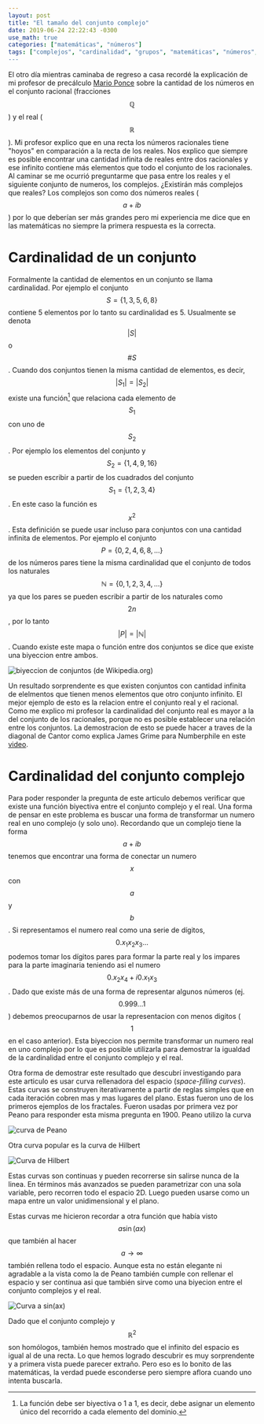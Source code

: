 ```yaml
---
layout: post
title: "El tamaño del conjunto complejo"
date: 2019-06-24 22:22:43 -0300
use_math: true
categories: ["matemáticas", "números"]
tags: ["complejos", "cardinalidad", "grupos", "matemáticas", "números", "sets", biyeccion"]
---
```


El otro día mientras caminaba de regreso a casa recordé la explicación de mi
profesor de precálculo [Mario Ponce](http://www.mat.uc.cl/~mponcea/index.html)
sobre la cantidad de los números en el conjunto racional (fracciones $$\mathbb{Q}$$) y el real ($$\mathbb{R}$$). Mi profesor explico que en una recta los números
racionales tiene "hoyos" en comparación a la recta de los reales. Nos explico
que siempre es posible encontrar una cantidad infinita de reales entre dos
racionales y ese infinito contiene más elementos que todo el conjunto de los
racionales. Al caminar se me ocurrió preguntarme que pasa entre los reales y el
siguiente conjunto de numeros, los complejos. ¿Existirán más complejos que
reales? Los complejos son como dos números reales ($$a+ib$$) por lo que deberían ser más grandes pero mi experiencia me dice que en las matemáticas no siempre la primera respuesta es la correcta.

# Cardinalidad de un conjunto

Formalmente la cantidad de elementos en un conjunto se llama cardinalidad.
Por ejemplo el conjunto $$S=\{1, 3, 5, 6, 8\}$$ contiene 5 elementos por lo tanto
su cardinalidad es 5. Usualmente se denota $$|S|$$ o $$\#S$$. Cuando dos
conjuntos tienen la misma cantidad de elementos, es decir, $$|S_1|=|S_2|$$
existe una función[^1] que relaciona cada elemento de $$S_1$$ con uno de $$S_2$$.
Por ejemplo los elementos del conjunto y $$S_2=\{1, 4, 9, 16 \}$$ se pueden
escribir a partir de los cuadrados del conjunto $$S_1=\{1, 2, 3, 4 \}$$. En este
caso la función es $$x^2$$. Esta definición se puede usar incluso para conjuntos
con una cantidad infinita de elementos. Por ejemplo el conjunto $$P=\{0, 2, 4, 6, 8, ... \}$$ de los números pares tiene la misma cardinalidad que el conjunto de todos
los naturales $$\mathbb{N}=\{0, 1, 2, 3, 4, ...\}$$ ya que los pares se pueden escribir a partir de los
naturales como $$2n$$, por lo tanto $$|P|=|\mathbb{N}|$$. Cuando existe este mapa
o función entre dos conjuntos se dice que existe una biyeccion entre ambos.

![biyeccion de conjuntos (de Wikipedia.org)](https://upload.wikimedia.org/wikipedia/commons/f/ff/Aplicaci%C3%B3n_2_inyectiva_sobreyectiva04.svg)

Un resultado sorprendente es que existen conjuntos con cantidad infinita de
elelmentos que tienen menos elementos que otro conjunto infinito. El mejor ejemplo de esto es la relacion entre el conjunto real y el racional. Como me
explico mi profesor la cardinalidad del conjunto real es mayor a la del conjunto
de los racionales, porque no es posible establecer una relación entre los conjuntos. La demostracion de esto se puede hacer a traves de la diagonal de Cantor como explica James Grime para Numberphile en este [video](https://youtu.be/elvOZm0d4H0).

# Cardinalidad del conjunto complejo

Para poder responder la pregunta de este articulo debemos verificar que existe
una función biyectiva entre el conjunto complejo y el real. Una forma de
pensar en este problema es buscar una forma de transformar un numero real en uno
complejo (y solo uno). Recordando que un complejo tiene la forma $$a+ib$$ tenemos
que encontrar una forma de conectar un numero $$x$$ con $$a$$ y $$b$$. Si
representamos el numero real como una serie de dígitos, $$0.x_1x_2x_3...$$
podemos tomar los dígitos pares para formar la parte real y los impares para la
parte imaginaria teniendo asi el numero $$0.x_2x_4 + i0.x_1x_3$$. Dado que
existe más de una forma de representar algunos números (ej. $$0.999... 1$$)
debemos preocuparnos de usar la representacion con menos digitos ($$1$$ en el
caso anterior). Esta biyeccion nos permite transformar un numero real en uno
complejo por lo que es posible utilizarla para demostrar la igualdad de la cardinalidad entre el conjunto complejo y el real.

Otra forma de demostrar este resultado que descubrí investigando para este
articulo es usar curva rellenadora del espacio (_space-filling curves_). Estas
curvas se construyen iterativamente a partir de reglas simples que en cada
iteración cobren mas y mas lugares del plano. Estas fueron uno de los primeros
ejemplos de los fractales. Fueron usadas por primera vez por Peano para responder esta misma pregunta en 1900. Peano utilizo la curva

![curva de Peano](../../assets/posts/conjuntos-cardinalidad/Peano2.gif)

Otra curva popular es la curva de Hilbert

![Curva de Hilbert](../../assets/posts/conjuntos-cardinalidad/Hilbert2.gif)

Estas curvas son continuas y pueden recorrerse sin salirse nunca de la linea.
En términos más avanzados se pueden parametrizar con una sola variable, pero
recorren todo el espacio 2D. Luego pueden usarse como un mapa entre un valor unidimensional y el plano.

Estas curvas me hicieron recordar a otra función que había visto $$a\sin(ax)$$ que también al hacer $$a\rightarrow\infty$$ también rellena todo el espacio.
Aunque esta no están elegante ni agradable a la vista como la de Peano también cumple con rellenar el espacio y ser continua asi que también sirve como una biyecion entre el conjunto complejos y el real.

![Curva a sin(ax)](../../assets/posts/conjuntos-cardinalidad/sin2.gif)

Dado que el conjunto complejo y $$\mathbb{R}^2$$ son homólogos, también hemos
mostrado que el infinito del espacio es igual al de una recta. Lo que hemos logrado descubrir es muy sorprendente y a primera vista puede
parecer extraño. Pero eso es lo bonito de las matemáticas, la verdad puede esconderse pero siempre aflora cuando uno intenta buscarla.


[^1]: La función debe ser biyectiva o 1 a 1, es decir, debe asignar un elemento único del recorrido a cada elemento del dominio.
